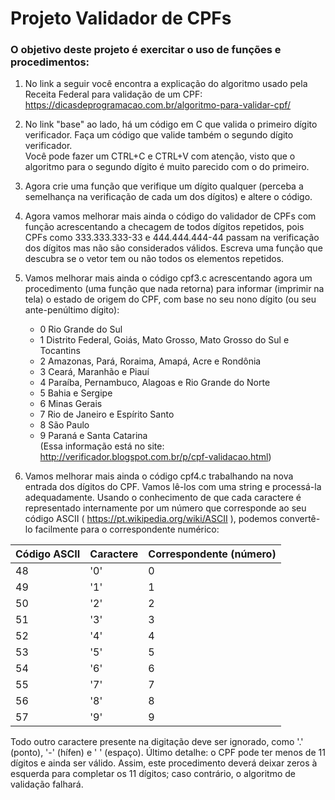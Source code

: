 # Projeto Validador de CPFs

### O objetivo deste projeto é exercitar o uso de funções e procedimentos: 

1) No link a seguir você encontra a explicação do algoritmo usado pela Receita Federal para validação de um CPF:    
https://dicasdeprogramacao.com.br/algoritmo-para-validar-cpf/    

2) No link "base" ao lado, há um código em C que valida o primeiro dígito verificador. Faça um código que valide também o segundo dígito verificador.     
Você pode fazer um CTRL+C e CTRL+V com atenção, visto que o algoritmo para o segundo dígito é muito parecido com o do primeiro.    
    
3) Agora crie uma função que verifique um dígito qualquer (perceba a semelhança na verificação de cada um dos dígitos) e altere o código.    

4) Agora vamos melhorar mais ainda o código do validador de CPFs com função acrescentando a checagem de todos dígitos repetidos, pois CPFs como 333.333.333-33 e 444.444.444-44 passam na verificação dos dígitos mas não são considerados válidos. Escreva uma função que descubra se o vetor tem ou não todos os elementos repetidos.    

5) Vamos melhorar mais ainda o código cpf3.c acrescentando agora um procedimento (uma função que nada retorna) para informar (imprimir na tela) o estado de origem do CPF, com base no seu nono dígito (ou seu ante-penúltimo dígito):    

    * 0 Rio Grande do Sul    
    * 1 Distrito Federal, Goiás, Mato Grosso, Mato Grosso do Sul e Tocantins    
    * 2 Amazonas, Pará, Roraima, Amapá, Acre e Rondônia    
    * 3 Ceará, Maranhão e Piauí    
    * 4 Paraíba, Pernambuco, Alagoas e Rio Grande do Norte    
    * 5 Bahia e Sergipe    
    * 6 Minas Gerais    
    * 7 Rio de Janeiro e Espírito Santo    
    * 8 São Paulo    
    * 9 Paraná e Santa Catarina    
(Essa informação está no site: http://verificador.blogspot.com.br/p/cpf-validacao.html)    
    
6) Vamos melhorar mais ainda o código cpf4.c trabalhando na nova entrada dos dígitos do CPF. Vamos lê-los com uma string e processá-la adequadamente. Usando o conhecimento de que cada caractere é representado internamente por um número que corresponde ao seu código ASCII ( https://pt.wikipedia.org/wiki/ASCII ), podemos convertê-lo facilmente para o correspondente numérico:    

| Código ASCII | Caractere| Correspondente (número) |
|----------|------|-----|
| 48 | '0' | 0 |
| 49 | '1' | 1 |
| 50 | '2' | 2 |
| 51 | '3' | 3 |
| 52 | '4' | 4 |
| 53 | '5' | 5 |
| 54 | '6' | 6 |
| 55 | '7' | 7 |
| 56 | '8' | 8 |
| 57 | '9' | 9 |
    
Todo outro caractere presente na digitação deve ser ignorado, como '.' (ponto), '-' (hífen) e ' ' (espaço).
Último detalhe: o CPF pode ter menos de 11 dígitos e ainda ser válido. Assim, este procedimento deverá deixar zeros à esquerda para completar os 11 dígitos; caso contrário, o algoritmo de validação falhará.    

